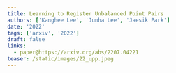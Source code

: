 ```yaml
---
title: Learning to Register Unbalanced Point Pairs
authors: ['Kanghee Lee', 'Junha Lee', 'Jaesik Park']
date: '2022'
tags: ['arxiv', '2022']
draft: false
links:
  - paper@https://arxiv.org/abs/2207.04221
teaser: /static/images/22_upp.jpeg
---
```

